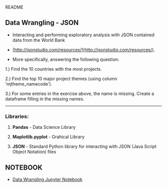 ﻿README
## Data Wrangling - JSON

* Interacting and performing exploratory analysis with JSON contained data from the World Bank
* [http://jsonstudio.com/resources/](http://jsonstudio.com/resources/).

* More specifically, answering the following question:

1.) Find the 10 countries with the most projects.

2.) Find the top 10 major project themes (using column 'mjtheme_namecode').

3.) For some entries in the exercise above, the name is missing. Create a dataframe filling in the missing names.

---
### Libraries:
1. **Pandas** - Data Science Library

2. **Maplotlib.pyplot** - Grahical Library

3. **JSON** - Standard Python library for interacting with JSON (Java Script Object Notation) files


## NOTEBOOK
* [Data Wrangling Jupyter Notebook](https://github.com/Mooseburger1/Springboard-Data-Science-Immersive/tree/master/data_wrangling_json/dsi_json_exercise.ipynb)
